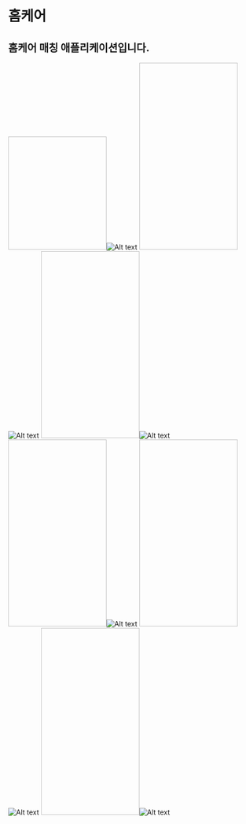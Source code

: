 # 홈케어
## 홈케어 매칭 애플리케이션입니다.
<img width="200" height="230">![Alt text](/imgsources/logo_main.png)</img>
<img width="200" height="380">![Alt text](/imgsources/1.jpg)</img>
<img width="200" height="380">![Alt text](/imgsources/2.jpg)</img>
<img width="200" height="380">![Alt text](/imgsources/3.jpg)</img>
<img width="200" height="380">![Alt text](/imgsources/4.jpg)</img>
<img width="200" height="380">![Alt text](/imgsources/5.png)</img>
